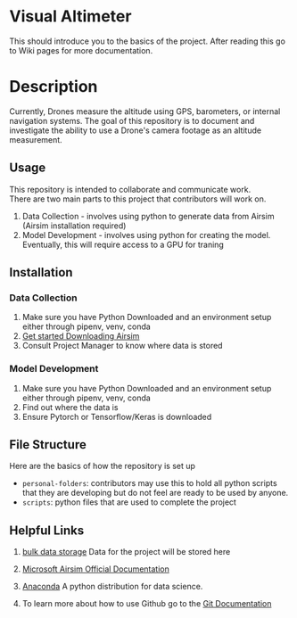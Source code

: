# Visual Altimeter

This should introduce you to the basics of the project. After reading this go to Wiki pages for more documentation.  

# Description

Currently, Drones measure the altitude using GPS, barometers, or internal navigation systems. The goal of this repository is to document and investigate the ability to use a Drone's camera footage as an altitude measurement.  


## Usage

This repository is intended to collaborate and communicate work.  
There are two main parts to this project that contributors will work on.  
1. Data Collection - involves using python to generate data from Airsim (Airsim installation required)  
2. Model Development - involves using python for creating the model. Eventually, this will require access to a GPU for traning

## Installation

### Data Collection

1. Make sure you have Python Downloaded and an environment setup either through pipenv, venv, conda
2. [Get started Downloading Airsim](https://github.com/DSSVisualAltimeter/DSS-visual-altimeter/wiki/Installation-Airsim-on-Windows)
3. Consult Project Manager to know where data is stored

### Model Development

1. Make sure you have Python Downloaded and an environment setup either through pipenv, venv, conda  
2. Find out where the data is  
3. Ensure Pytorch or Tensorflow/Keras is downloaded  

## File Structure

Here are the basics of how the repository is set up

- `personal-folders`: contributors may use this to hold all python scripts that they are developing but do not feel are ready to be used by anyone.  
- `scripts`: python files that are used to complete the project


## Helpful Links
1. [bulk data storage](https://drive.google.com/drive/folders/1Wm8eyhZ8ujNSy5ReifbYFk4cvICGkRuH?usp=sharing)
Data for the project will be stored here
 
2. [Microsoft Airsim Official Documentation](https://github.com/Microsoft/AirSim/)

3. [Anaconda](https://www.anaconda.com/distribution/) 
A python distribution for data science.

4. To learn more about how to use Github go to the [Git Documentation](https://git-scm.com/doc)

